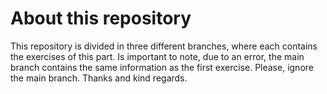 # About this repository

This repository is divided in three different branches, where each contains the exercises of this part. Is important to note, due to an error, the main branch contains the same information as the first exercise. Please, ignore the main branch. 
Thanks and kind regards.
